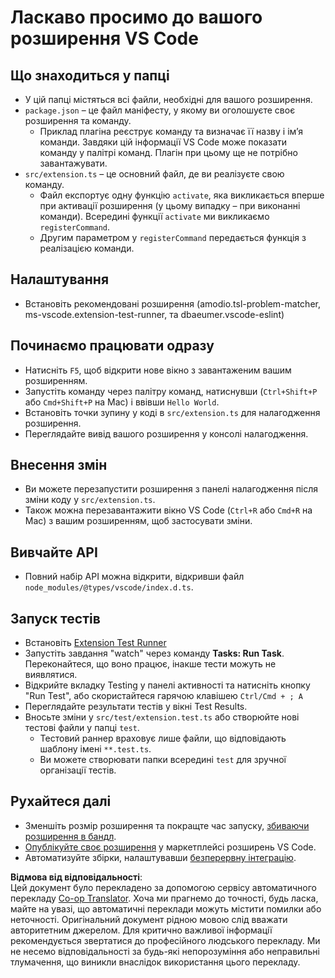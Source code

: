<!--
CO_OP_TRANSLATOR_METADATA:
{
  "original_hash": "62b2632720dd39ef391d6b60b9b4bfb8",
  "translation_date": "2025-07-09T20:09:20+00:00",
  "source_file": "code/09.UpdateSamples/Aug/vscode/phiext/vsc-extension-quickstart.md",
  "language_code": "uk"
}
-->
# Ласкаво просимо до вашого розширення VS Code

## Що знаходиться у папці

* У цій папці містяться всі файли, необхідні для вашого розширення.
* `package.json` – це файл маніфесту, у якому ви оголошуєте своє розширення та команду.
  * Приклад плагіна реєструє команду та визначає її назву і ім’я команди. Завдяки цій інформації VS Code може показати команду у палітрі команд. Плагін при цьому ще не потрібно завантажувати.
* `src/extension.ts` – це основний файл, де ви реалізуєте свою команду.
  * Файл експортує одну функцію `activate`, яка викликається вперше при активації розширення (у цьому випадку – при виконанні команди). Всередині функції `activate` ми викликаємо `registerCommand`.
  * Другим параметром у `registerCommand` передається функція з реалізацією команди.

## Налаштування

* Встановіть рекомендовані розширення (amodio.tsl-problem-matcher, ms-vscode.extension-test-runner, та dbaeumer.vscode-eslint)

## Починаємо працювати одразу

* Натисніть `F5`, щоб відкрити нове вікно з завантаженим вашим розширенням.
* Запустіть команду через палітру команд, натиснувши (`Ctrl+Shift+P` або `Cmd+Shift+P` на Mac) і ввівши `Hello World`.
* Встановіть точки зупину у коді в `src/extension.ts` для налагодження розширення.
* Переглядайте вивід вашого розширення у консолі налагодження.

## Внесення змін

* Ви можете перезапустити розширення з панелі налагодження після зміни коду у `src/extension.ts`.
* Також можна перезавантажити вікно VS Code (`Ctrl+R` або `Cmd+R` на Mac) з вашим розширенням, щоб застосувати зміни.

## Вивчайте API

* Повний набір API можна відкрити, відкривши файл `node_modules/@types/vscode/index.d.ts`.

## Запуск тестів

* Встановіть [Extension Test Runner](https://marketplace.visualstudio.com/items?itemName=ms-vscode.extension-test-runner)
* Запустіть завдання "watch" через команду **Tasks: Run Task**. Переконайтеся, що воно працює, інакше тести можуть не виявлятися.
* Відкрийте вкладку Testing у панелі активності та натисніть кнопку "Run Test", або скористайтеся гарячою клавішею `Ctrl/Cmd + ; A`
* Переглядайте результати тестів у вікні Test Results.
* Вносьте зміни у `src/test/extension.test.ts` або створюйте нові тестові файли у папці `test`.
  * Тестовий раннер враховує лише файли, що відповідають шаблону імені `**.test.ts`.
  * Ви можете створювати папки всередині `test` для зручної організації тестів.

## Рухайтеся далі

* Зменшіть розмір розширення та покращте час запуску, [збиваючи розширення в бандл](https://code.visualstudio.com/api/working-with-extensions/bundling-extension).
* [Опублікуйте своє розширення](https://code.visualstudio.com/api/working-with-extensions/publishing-extension) у маркетплейсі розширень VS Code.
* Автоматизуйте збірки, налаштувавши [безперервну інтеграцію](https://code.visualstudio.com/api/working-with-extensions/continuous-integration).

**Відмова від відповідальності**:  
Цей документ було перекладено за допомогою сервісу автоматичного перекладу [Co-op Translator](https://github.com/Azure/co-op-translator). Хоча ми прагнемо до точності, будь ласка, майте на увазі, що автоматичні переклади можуть містити помилки або неточності. Оригінальний документ рідною мовою слід вважати авторитетним джерелом. Для критично важливої інформації рекомендується звертатися до професійного людського перекладу. Ми не несемо відповідальності за будь-які непорозуміння або неправильні тлумачення, що виникли внаслідок використання цього перекладу.